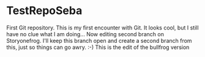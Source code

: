 # TestRepoSeba
First Git repository.
This is my first encounter with Git.
It looks cool, but I still have no clue what I am doing...
Now editing second branch on Storyonefrog.
I'll keep this branch open and create a second branch from this, just so things can go awry.
:-)
This is the edit of the bullfrog version
